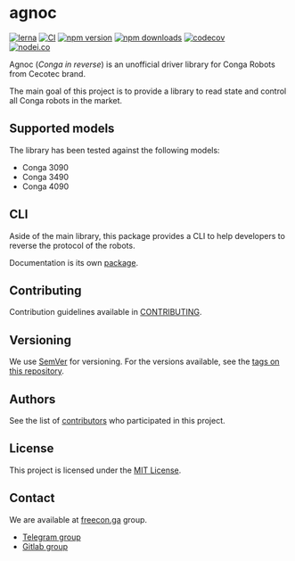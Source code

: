 # agnoc

[![lerna](https://img.shields.io/badge/maintained%20with-lerna-cc00ff.svg)](https://lerna.js.org/)
[![CI](https://github.com/adrigzr/agnoc/actions/workflows/ci.yml/badge.svg?branch=master)](https://github.com/adrigzr/agnoc/actions/workflows/ci.yml)
[![npm version](https://img.shields.io/npm/v/@agnoc/core.svg)](https://npmjs.org/package/@agnoc/core)
[![npm downloads](https://img.shields.io/npm/dm/@agnoc/core.svg)](https://npmjs.org/package/@agnoc/core)
[![codecov](https://codecov.io/gh/adrigzr/agnoc/branch/master/graph/badge.svg?token=8OLQ4HDMMZ)](https://codecov.io/gh/adrigzr/agnoc)
<br/> [![nodei.co](https://nodei.co/npm/@agnoc/core.png)](https://www.npmjs.com/package/@agnoc/core)

Agnoc (_Conga in reverse_) is an unofficial driver library for Conga Robots from Cecotec brand.

The main goal of this project is to provide a library to read state and control all Conga robots in the market.

## Supported models

The library has been tested against the following models:

- Conga 3090
- Conga 3490
- Conga 4090

## CLI

Aside of the main library, this package provides a CLI to help developers to reverse the protocol of the robots.

Documentation is its own [package](./packages/cli/README.md).

## Contributing

Contribution guidelines available in [CONTRIBUTING](./CONTRIBUTING.md).

## Versioning

We use [SemVer](http://semver.org/) for versioning. For the versions available, see the
[tags on this repository](/adrigzr/agnoc/tags).

## Authors

See the list of [contributors](/adrigzr/agnoc/graphs/contributors) who participated in this project.

## License

This project is licensed under the [MIT License](LICENSE.md).

## Contact

We are available at [freecon.ga](https://freecon.ga/) group.

- [Telegram group](https://telegram.me/freeconga)
- [Gitlab group](https://gitlab.com/freeconga)
